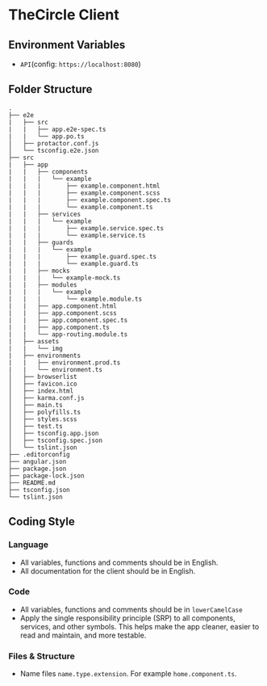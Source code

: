 # TheCircle Client

## Environment Variables
* `API`(config: `https://localhost:8080`)

## Folder Structure
```
.
├── e2e
|   ├── src
|   |   ├── app.e2e-spec.ts
|   |   └── app.po.ts
│   ├── protactor.conf.js
│   └── tsconfig.e2e.json
├── src
|   ├── app
|   |   ├── components
|   |   |   └── example
|   |   |       ├── example.component.html
|   |   |       ├── example.component.scss
|   |   |       ├── example.component.spec.ts
|   |   |       └── example.component.ts
|   |   ├── services
|   |   |   └── example
|   |   |       ├── example.service.spec.ts
|   |   |       └── example.service.ts
|   |   ├── guards
|   |   |   └── example
|   |   |       ├── example.guard.spec.ts
|   |   |       └── example.guard.ts
|   |   ├── mocks
|   |   |   └── example-mock.ts
|   |   ├── modules
|   |   |   └── example
|   |   |       └── example.module.ts
|   |   ├── app.component.html
|   |   ├── app.component.scss
|   |   ├── app.component.spec.ts
|   |   ├── app.component.ts
|   |   └── app-routing.module.ts
|   ├── assets
|   |   └── img
|   ├── environments
|   |   ├── environment.prod.ts
|   |   └── environment.ts
│   ├── browserlist
│   ├── favicon.ico
│   ├── index.html
│   ├── karma.conf.js
│   ├── main.ts
│   ├── polyfills.ts
│   ├── styles.scss
│   ├── test.ts
│   ├── tsconfig.app.json
│   ├── tsconfig.spec.json
│   └── tslint.json
├── .editorconfig
├── angular.json
├── package.json
├── package-lock.json
├── README.md
├── tsconfig.json
└── tslint.json
```

## Coding Style
### Language
* All variables, functions and comments should be in English.
* All documentation for the client should be in English.

### Code
* All variables, functions and comments should be in `lowerCamelCase`
* Apply the single responsibility principle (SRP) to all components, services, and other symbols. This helps make the app cleaner, easier to read and maintain, and more testable.

### Files & Structure
* Name files `name.type.extension`. For example `home.component.ts`.
